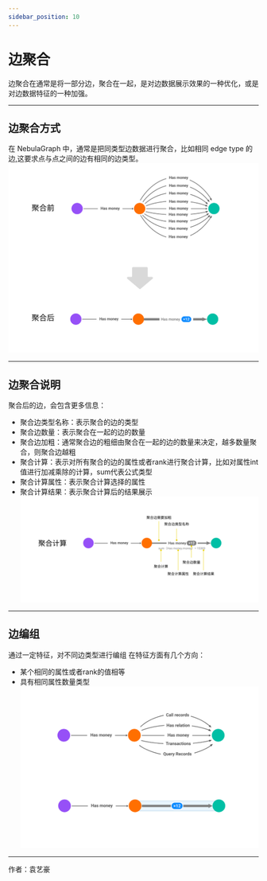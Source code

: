 ```yaml
---
sidebar_position: 10
---
```

# 边聚合

边聚合在通常是将一部分边，聚合在一起，是对边数据展示效果的一种优化，或是对边数据特征的一种加强。

----

## 边聚合方式

在 NebulaGraph 中，通常是把同类型边数据进行聚合，比如相同 edge type 的边,这要求点与点之间的边有相同的边类型。
![image](https://github.com/yyh0808/blog-graphdocs/raw/master/img/aggregation-4.png)

----

## 边聚合说明

聚合后的边，会包含更多信息：
* 聚合边类型名称：表示聚合的边的类型
* 聚合边数量：表示聚合在一起的边的数量
* 聚合边加粗：通常聚合边的粗细由聚合在一起的边的数量来决定，越多数量聚合，则聚合边越粗
* 聚合计算：表示对所有聚合的边的属性或者rank进行聚合计算，比如对属性int值进行加减乘除的计算，sum代表公式类型
* 聚合计算属性：表示聚合计算选择的属性
* 聚合计算结果：表示聚合计算后的结果展示
![image](https://github.com/yyh0808/blog-graphdocs/raw/master/img/aggregation-5.png)

----

## 边编组

通过一定特征，对不同边类型进行编组
在特征方面有几个方向：
* 某个相同的属性或者rank的值相等
* 具有相同属性数量类型
![image](https://github.com/yyh0808/blog-graphdocs/raw/master/img/aggregation-6.png)

----

作者：袁艺豪
